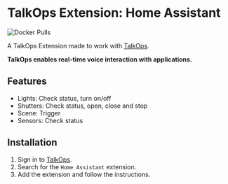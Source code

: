 # TalkOps Extension: Home Assistant
![Docker Pulls](https://img.shields.io/docker/pulls/bierdok/talkops-home-assistant)

A TalkOps Extension made to work with [TalkOps](https://talkops.app).

**TalkOps enables real-time voice interaction with applications.**

## Features

* Lights: Check status, turn on/off
* Shutters: Check status, open, close and stop
* Scene: Trigger
* Sensors: Check status

## Installation

1. Sign in to [TalkOps](https://talkops.app).
2. Search for the `Home Assistant` extension.
3. Add the extension and follow the instructions.
